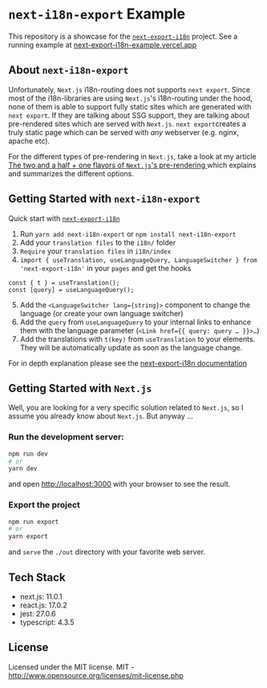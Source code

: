 
# `next-i18n-export` Example

This repository is a showcase for the [`next-export-i18n`](https://github.com/martinkr/next-export-i18n/) project.
See a running example at [next-export-i18n-example.vercel.app](https://next-export-i18n-example.vercel.app)

## About `next-i18n-export`
Unfortunately, `Next.js` i18n-routing does not supports `next export`.
Since most of the i18n-libraries are using  `Next.js`'s i18n-routing under the hood, none of them is able to support fully static sites which are generated with `next export`. If they are talking about SSG support, they are talking about pre-rendered sites which are served with `Next.js`. `next export`creates a truly static page which can be served with *any* webserver (e.g. nginx, apache etc).

For the different types of pre-rendering in `Next.js`, take a look at my article [The two and a half + one flavors of `Next.js`'s pre-rendering
](https://dev.to/martinkr/the-two-and-a-half-one-flavors-of-next-js-s-pre-rendering-44o) which explains and summarizes the different options. 


## Getting Started with `next-i18n-export`
Quick start with [`next-export-i18n`](https://github.com/martinkr/next-export-i18n/)
1. Run `yarn add next-i18n-export` or `npm install next-i18n-export`
2. Add your `translation files` to the `i18n/` folder
3. `Require` your `translation files` in `i18n/index`
4. `import { useTranslation, useLanguageQuery, LanguageSwitcher } from 'next-export-i18n'` in your `pages` and get the hooks 
```
const { t } = useTranslation();
const [query] = useLanguageQuery();
````
5. Add the `<LanguageSwitcher lang={string}>` component to change the language (or create your own language switcher)
6. Add the `query` from `useLanguageQuery` to your internal links to enhance them with the language parameter (`<Link href={{ query: query … }}>…`)
7. Add the translations with `t(key)` from `useTranslation` to your elements. They will be automatically update as soon as the language change.

For in depth explanation please see the [next-export-i18n documentation](https://github.com/martinkr/next-export-i18n/blob/main/README.md)

## Getting Started with `Next.js`

Well, you are looking for a very specific solution related to `Next.js`, so I assume you already know about `Next.js`. But anyway …

### Run the development server:

```bash
npm run dev
# or
yarn dev
```
and open [http://localhost:3000](http://localhost:3000) with your browser to see the result.


### Export the project

```bash
npm run export
# or
yarn export
```
and `serve` the `./out` directory with your favorite web server.
 

## Tech Stack 

- next.js: 11.0.1 
- react.js: 17.0.2 
- jest:  27.0.6  
- typescript:  4.3.5  


## License

Licensed under the MIT license.
MIT - http://www.opensource.org/licenses/mit-license.php
